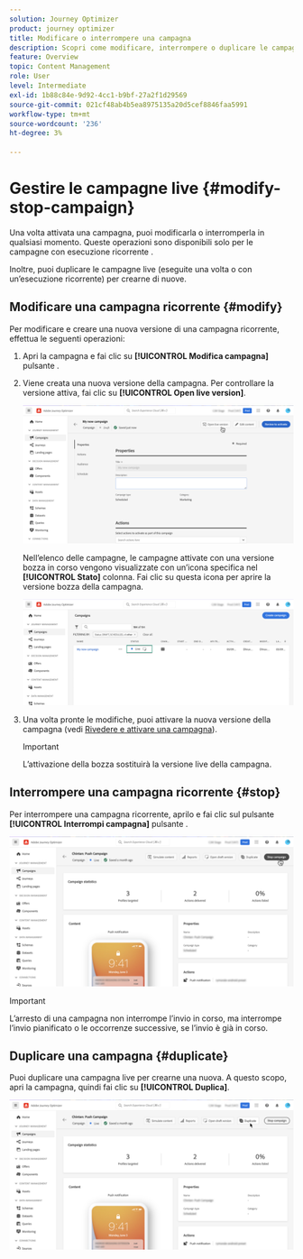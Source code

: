 ```yaml
---
solution: Journey Optimizer
product: journey optimizer
title: Modificare o interrompere una campagna
description: Scopri come modificare, interrompere o duplicare le campagne live in [!DNL Journey Optimizer]
feature: Overview
topic: Content Management
role: User
level: Intermediate
exl-id: 1b88c84e-9d92-4cc1-b9bf-27a2f1d29569
source-git-commit: 021cf48ab4b5ea8975135a20d5cef8846faa5991
workflow-type: tm+mt
source-wordcount: '236'
ht-degree: 3%

---
```


# Gestire le campagne live {#modify-stop-campaign}

Una volta attivata una campagna, puoi modificarla o interromperla in qualsiasi momento. Queste operazioni sono disponibili solo per le campagne con esecuzione ricorrente .

Inoltre, puoi duplicare le campagne live (eseguite una volta o con un’esecuzione ricorrente) per crearne di nuove.

## Modificare una campagna ricorrente {#modify}

Per modificare e creare una nuova versione di una campagna ricorrente, effettua le seguenti operazioni:

1. Apri la campagna e fai clic su **[!UICONTROL Modifica campagna]** pulsante .

1. Viene creata una nuova versione della campagna. Per controllare la versione attiva, fai clic su **[!UICONTROL Open live version]**.

   ![](assets/create-campaign-draft.png)

   Nell’elenco delle campagne, le campagne attivate con una versione bozza in corso vengono visualizzate con un’icona specifica nel **[!UICONTROL Stato]** colonna. Fai clic su questa icona per aprire la versione bozza della campagna.

   ![](assets/create-campaign-edit-list.png)

1. Una volta pronte le modifiche, puoi attivare la nuova versione della campagna (vedi [Rivedere e attivare una campagna](create-campaign.md#review-activate)).

   >[!IMPORTANT]
   >
   >L’attivazione della bozza sostituirà la versione live della campagna.

## Interrompere una campagna ricorrente {#stop}

Per interrompere una campagna ricorrente, aprilo e fai clic sul pulsante **[!UICONTROL Interrompi campagna]** pulsante .

![](assets/create-campaign-stop.png)

>[!IMPORTANT]
>
>L’arresto di una campagna non interrompe l’invio in corso, ma interrompe l’invio pianificato o le occorrenze successive, se l’invio è già in corso.

<!-- inbound campaign (inapp): can stop and resume -->

## Duplicare una campagna {#duplicate}

Puoi duplicare una campagna live per crearne una nuova. A questo scopo, apri la campagna, quindi fai clic su **[!UICONTROL Duplica]**.

![](assets/create-campaign-duplicate.png)
